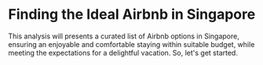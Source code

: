 # Finding the Ideal Airbnb in Singapore

This analysis will presents a curated list of Airbnb options in Singapore, ensuring an enjoyable and comfortable staying within suitable budget, while meeting the expectations for a delightful vacation. So, let's get started.
